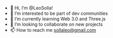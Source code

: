 - 👋 Hi, I’m @LeoSolla!
- 👀 I’m interested to be part of dev communities
- 🌱 I’m currently learning Web 3.0 and Three.js
- 💞️ I’m looking to collaborate on new projects
- 📫 How to reach me sollaleo@gmail.com

<!---
LeoSolla/LeoSolla is a ✨ special ✨ repository because its `README.md` (this file) appears on your GitHub profile.
You can click the Preview link to take a look at your changes.
--->
